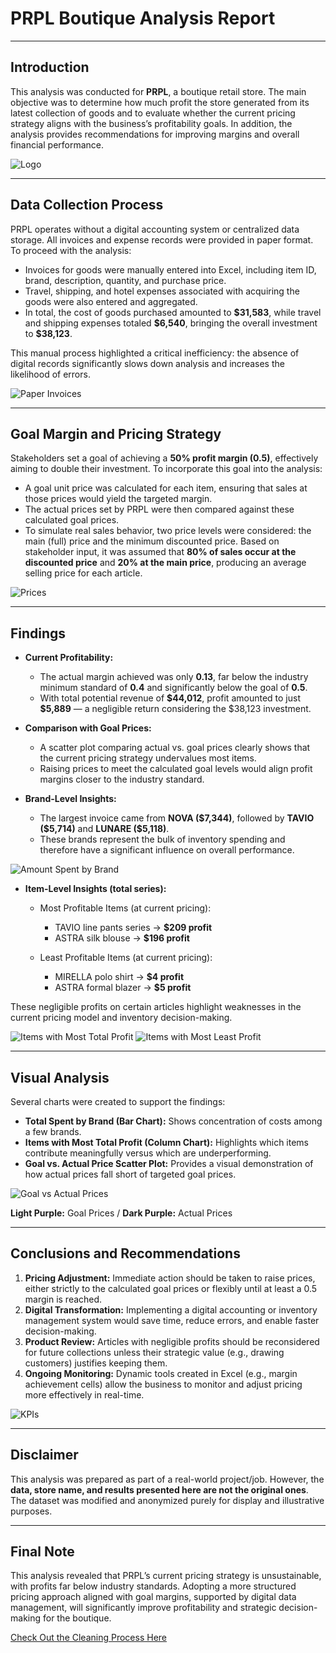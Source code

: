 # PRPL Boutique Analysis Report

---

## Introduction

This analysis was conducted for **PRPL**, a boutique retail store. The main objective was to determine how much profit the store generated from its latest collection of goods and to evaluate whether the current pricing strategy aligns with the business’s profitability goals. In addition, the analysis provides recommendations for improving margins and overall financial performance.

![Logo](screenshots/LOGO.jpg) 

---

## Data Collection Process

PRPL operates without a digital accounting system or centralized data storage. All invoices and expense records were provided in paper format. To proceed with the analysis:

* Invoices for goods were manually entered into Excel, including item ID, brand, description, quantity, and purchase price.
* Travel, shipping, and hotel expenses associated with acquiring the goods were also entered and aggregated.
* In total, the cost of goods purchased amounted to **\$31,583**, while travel and shipping expenses totaled **\$6,540**, bringing the overall investment to **\$38,123**.

This manual process highlighted a critical inefficiency: the absence of digital records significantly slows down analysis and increases the likelihood of errors.

![Paper Invoices](screenshots/Paper_Invoices.jpg)

---

## Goal Margin and Pricing Strategy

Stakeholders set a goal of achieving a **50% profit margin (0.5)**, effectively aiming to double their investment. To incorporate this goal into the analysis:

* A goal unit price was calculated for each item, ensuring that sales at those prices would yield the targeted margin.
* The actual prices set by PRPL were then compared against these calculated goal prices.
* To simulate real sales behavior, two price levels were considered: the main (full) price and the minimum discounted price. Based on stakeholder input, it was assumed that **80% of sales occur at the discounted price** and **20% at the main price**, producing an average selling price for each article.

![Prices](screenshots/Price_Columns.PNG)

---

## Findings

* **Current Profitability:**

  * The actual margin achieved was only **0.13**, far below the industry minimum standard of **0.4** and significantly below the goal of **0.5**.
  * With total potential revenue of **\$44,012**, profit amounted to just **\$5,889** — a negligible return considering the \$38,123 investment.

* **Comparison with Goal Prices:**

  * A scatter plot comparing actual vs. goal prices clearly shows that the current pricing strategy undervalues most items.
  * Raising prices to meet the calculated goal levels would align profit margins closer to the industry standard.

* **Brand-Level Insights:**

  * The largest invoice came from **NOVA (\$7,344)**, followed by **TAVIO (\$5,714)** and **LUNARE (\$5,118)**.
  * These brands represent the bulk of inventory spending and therefore have a significant influence on overall performance.

![Amount Spent by Brand](screenshots/Total_Spent_by_Brand_Barchart.PNG)

* **Item-Level Insights (total series):**

  * Most Profitable Items (at current pricing):

    * TAVIO line pants series → **\$209 profit**
    * ASTRA silk blouse → **\$196 profit**
  * Least Profitable Items (at current pricing):

    * MIRELLA polo shirt → **\$4 profit**
    * ASTRA formal blazer → **\$5 profit**

These negligible profits on certain articles highlight weaknesses in the current pricing model and inventory decision-making.

![Items with Most Total Profit](screenshots/Items_with_Most_Total_Profit.PNG)
![Items with Most Least Profit](screenshots/Items_with_Least_Total_Profit.PNG)

---

## Visual Analysis

Several charts were created to support the findings:

* **Total Spent by Brand (Bar Chart):** Shows concentration of costs among a few brands.
* **Items with Most Total Profit (Column Chart):** Highlights which items contribute meaningfully versus which are underperforming.
* **Goal vs. Actual Price Scatter Plot:** Provides a visual demonstration of how actual prices fall short of targeted goal prices.

![Goal vs Actual Prices](screenshots/Goal_VS_Actual_Prices.PNG)

**Light Purple:** Goal Prices / 
**Dark Purple:** Actual Prices

---

## Conclusions and Recommendations

1. **Pricing Adjustment:** Immediate action should be taken to raise prices, either strictly to the calculated goal prices or flexibly until at least a 0.5 margin is reached.
2. **Digital Transformation:** Implementing a digital accounting or inventory management system would save time, reduce errors, and enable faster decision-making.
3. **Product Review:** Articles with negligible profits should be reconsidered for future collections unless their strategic value (e.g., drawing customers) justifies keeping them.
4. **Ongoing Monitoring:** Dynamic tools created in Excel (e.g., margin achievement cells) allow the business to monitor and adjust pricing more effectively in real-time.

![KPIs](screenshots/KPIs.PNG)

---

## Disclaimer

This analysis was prepared as part of a real-world project/job. However, the **data, store name, and results presented here are not the original ones**. The dataset was modified and anonymized purely for display and illustrative purposes.

---

## Final Note

This analysis revealed that PRPL’s current pricing strategy is unsustainable, with profits far below industry standards. Adopting a more structured pricing approach aligned with goal margins, supported by digital data management, will significantly improve profitability and strategic decision-making for the boutique.

[Check Out the Cleaning Process Here](docs/Data_Cleaning.md)

